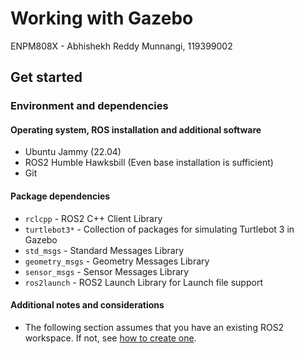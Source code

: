 # Working with Gazebo

ENPM808X - Abhishekh Reddy Munnangi, 119399002

## Get started

### Environment and dependencies

#### Operating system, ROS installation and additional software

- Ubuntu Jammy (22.04)
- ROS2 Humble Hawksbill (Even base installation is sufficient)
- Git

#### Package dependencies

- `rclcpp` - ROS2 C++ Client Library
- `turtlebot3*` - Collection of packages for simulating Turtlebot 3 in Gazebo
- `std_msgs` - Standard Messages Library
- `geometry_msgs` - Geometry Messages Library
- `sensor_msgs` - Sensor Messages Library
- `ros2launch` - ROS2 Launch Library for Launch file support

#### Additional notes and considerations

- The following section assumes that you have an existing ROS2 workspace. If not,
see [how to create one](https://docs.ros.org/en/humble/Tutorials/Beginner-Client-Libraries/Creating-A-Workspace/Creating-A-Workspace.html#create-a-new-directory).

